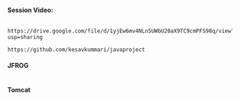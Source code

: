 #### Session Video:
```

https://drive.google.com/file/d/1yjEw6mv4NLn5UWbU20aX9TC9cmPFS98q/view?usp=sharing

https://github.com/kesavkummari/javaproject
```

#### JFROG

```

```

#### Tomcat

```

```